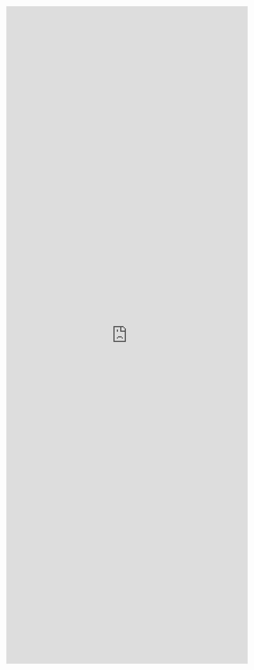 
<iframe src="https://docs.google.com/forms/d/e/1FAIpQLSe8zCh1tRz2P-cKjKlG9RfrvwYwDEwhCJdbhPi92Jk4hVJueQ/viewform?embedded=true" width="640" height="1743" frameborder="0" marginheight="0" marginwidth="0">Loading…</iframe>
